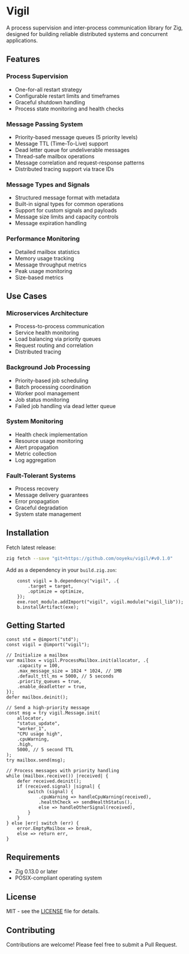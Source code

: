 # Vigil

A process supervision and inter-process communication library for Zig, designed for building reliable distributed systems and concurrent applications.

## Features

### Process Supervision
- One-for-all restart strategy
- Configurable restart limits and timeframes
- Graceful shutdown handling
- Process state monitoring and health checks

### Message Passing System
- Priority-based message queues (5 priority levels)
- Message TTL (Time-To-Live) support
- Dead letter queue for undeliverable messages
- Thread-safe mailbox operations
- Message correlation and request-response patterns
- Distributed tracing support via trace IDs

### Message Types and Signals
- Structured message format with metadata
- Built-in signal types for common operations
- Support for custom signals and payloads
- Message size limits and capacity controls
- Message expiration handling

### Performance Monitoring
- Detailed mailbox statistics
- Memory usage tracking
- Message throughput metrics
- Peak usage monitoring
- Size-based metrics

## Use Cases

### Microservices Architecture
- Process-to-process communication
- Service health monitoring
- Load balancing via priority queues
- Request routing and correlation
- Distributed tracing

### Background Job Processing
- Priority-based job scheduling
- Batch processing coordination
- Worker pool management
- Job status monitoring
- Failed job handling via dead letter queue

### System Monitoring
- Health check implementation
- Resource usage monitoring
- Alert propagation
- Metric collection
- Log aggregation

### Fault-Tolerant Systems
- Process recovery
- Message delivery guarantees
- Error propagation
- Graceful degradation
- System state management

## Installation
Fetch latest release:

```bash
zig fetch --save "git+https://github.com/ooyeku/vigil/#v0.1.0"
```

Add as a dependency in your `build.zig.zon`:

```zig
    const vigil = b.dependency("vigil", .{
        .target = target,
        .optimize = optimize,
    });
    exe.root_module.addImport("vigil", vigil.module("vigil_lib"));
    b.installArtifact(exe);
```
## Getting Started

```zig
const std = @import("std");
const vigil = @import("vigil");

// Initialize a mailbox
var mailbox = vigil.ProcessMailbox.init(allocator, .{
    .capacity = 100,
    .max_message_size = 1024 * 1024, // 1MB
    .default_ttl_ms = 5000, // 5 seconds
    .priority_queues = true,
    .enable_deadletter = true,
});
defer mailbox.deinit();

// Send a high-priority message
const msg = try vigil.Message.init(
    allocator,
    "status_update",
    "worker_1",
    "CPU usage high",
    .cpuWarning,
    .high,
    5000, // 5 second TTL
);
try mailbox.send(msg);

// Process messages with priority handling
while (mailbox.receive()) |received| {
    defer received.deinit();
    if (received.signal) |signal| {
        switch (signal) {
            .cpuWarning => handleCpuWarning(received),
            .healthCheck => sendHealthStatus(),
            else => handleOtherSignal(received),
        }
    }
} else |err| switch (err) {
    error.EmptyMailbox => break,
    else => return err,
}
```

## Requirements
- Zig 0.13.0 or later
- POSIX-compliant operating system

## License

MIT - see the [LICENSE](LICENSE) file for details.

## Contributing

Contributions are welcome! Please feel free to submit a Pull Request.
